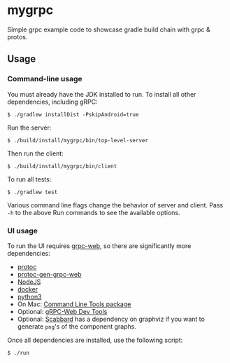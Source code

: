 # mygrpc

Simple grpc example code to showcase gradle build chain with grpc & protos.

## Usage

### Command-line usage

You must already have the JDK installed to run. To install all other dependencies, including gRPC:

```
$ ./gradlew installDist -PskipAndroid=true
```

Run the server:

```
$ ./build/install/mygrpc/bin/top-level-server
```

Then run the client:

```
$ ./build/install/mygrpc/bin/client
```

To run all tests:

```
$ ./gradlew test
```

Various command line flags change the behavior of server and client. Pass
`-h` to the above Run commands to see the available options.

### UI usage

To run the UI requires [grpc-web](https://github.com/grpc/grpc-web/tree/master/net/grpc/gateway/examples/helloworld),
so there are significantly more dependencies:

* [protoc](https://github.com/protocolbuffers/protobuf/releases)
* [protoc-gen-grpc-web](https://github.com/grpc/grpc-web/releases)
* [NodeJS](https://nodejs.org/en/)
* [docker](https://www.docker.com/)
* [python3](https://www.python.org/downloads/)
* On Mac: [Command Line Tools package](https://apple.stackexchange.com/questions/254380/why-am-i-getting-an-invalid-active-developer-path-when-attempting-to-use-git-a)
* Optional: [gRPC-Web Dev Tools](https://github.com/SafetyCulture/grpc-web-devtools)
* Optional: [Scabbard](https://arunkumar9t2.github.io/scabbard/) has a dependency on graphviz
if you want to generate `png`'s of the component graphs.

Once all dependencies are installed, use the following script:

```
$ ./run
```
